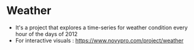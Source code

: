 # Weather
- It's a project that explores a time-series for weather condition every hour of the days of 2012
- For interactive visuals : https://www.novypro.com/project/weather
